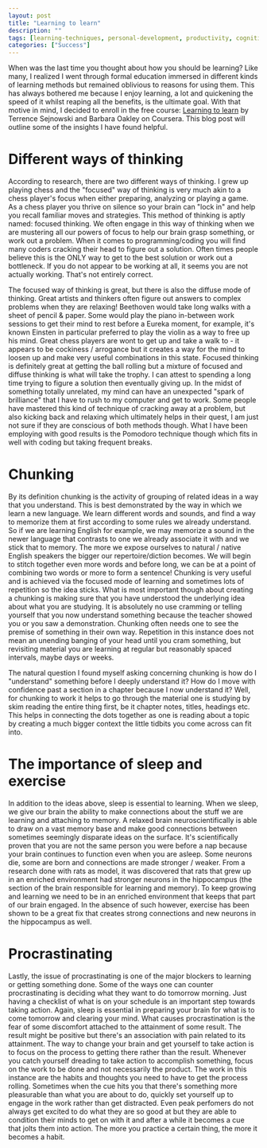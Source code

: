 ```yaml
---
layout: post
title: "Learning to learn"
description: ""
tags: [learning-techniques, personal-development, productivity, cognitive-science, skill-acquisition]
categories: ["Success"]
---
```


When was the last time you thought about how you should be learning? Like many, I realized I went through formal education immersed in different kinds of learning methods but remained oblivious to reasons for using them. This has always bothered me because I enjoy learning, a lot and quickening the speed of it whilst reaping all the benefits, is the ultimate goal. With that motive in mind, I decided to enroll in the free course: [Learning to learn](https://www.coursera.org/learn/learning-how-to-learn) by Terrence Sejnowski and Barbara Oakley on Coursera. This blog post will outline some of the insights I have found helpful.

<!--more-->

# Different ways of thinking
According to research, there are two different ways of thinking. I grew up playing chess and the "focused" way of thinking is very much akin to a chess player's focus when either preparing, analyzing or playing a game. As a chess player you thrive on silence so your brain can "lock in" and help you recall familiar moves and strategies. This method of thinking is aptly named: focused thinking. We often engage in this way of thinking when we are mustering all our powers of focus to help our brain grasp something, or work out a problem. When it comes to programming/coding you will find many coders cracking their head to figure out a solution. Often times people believe this is the ONLY way to get to the best solution or work out a bottleneck. If you do not appear to be working at all, it seems you are not actually working. That's not entirely correct.

The focused way of thinking is great, but there is also the diffuse mode of thinking. Great artists and thinkers often figure out answers to complex problems when they are relaxing! Beethoven would take long walks with a sheet of pencil & paper. Some would play the piano in-between work sessions to get their mind to rest before a Eureka moment, for example, it's known Einsten in particular preferred to play the violin as a way to free up his mind. Great chess players are wont to get up and take a walk to - it appears to be cockiness / arrogance but it creates a way for the mind to loosen up and make very useful combinations in this state. Focused thinking is definitely great at getting the ball rolling but a mixture of focused and diffuse thinking is what will take the trophy. I can attest to spending a long time trying to figure a solution then eventually giving up. In the midst of something totally unrelated, my mind can have an unexpected "spark of brilliance" that I have to rush to my computer and get to work. Some people have mastered this kind of technique of cracking away at a problem, but also kicking back and relaxing which ultimately helps in their quest, I am just not sure if they are conscious of both methods though. What I have been employing with good results is the Pomodoro technique though which fits in well with coding but taking frequent breaks. 

# Chunking
By its definition chunking is the activity of grouping of related ideas in a way that you understand. This is best demonstrated by the way in which we learn a new language. We learn different words and sounds, and find a way to memorize them at first according to some rules we already understand. So if we are learning English for example, we may memorize a sound in the newer language that contrasts to one we already associate it with and we stick that to memory. The more we expose ourselves to natural / native English speakers the bigger our repertoire/diction becomes. We will begin to stitch together even more words and before long, we can be at a point of combining two words or more to form a sentence! Chunking is very useful and is achieved via the focused mode of learning and sometimes lots of repetition so the idea sticks. What is most important though about creating a chunking is making sure that you have understood the underlying idea about what you are studying. It is absolutely no use cramming or telling yourself that you now understand something because the teacher showed you or you saw a demonstration. Chunking often needs one to see the premise of something in their own way. Repetition in this instance does not mean an unending banging of your head until you cram something, but revisiting material you are learning at regular but reasonably spaced intervals, maybe days or weeks.

The natural question I found myself asking concerning chunking is how do I "understand" something before I deeply understand it? How do I move with confidence past a section in a chapter because I now understand it? Well, for chunking to work it helps to go through the material one is studying by skim reading the entire thing first, be it chapter notes, titles, headings etc. This helps in connecting the dots together as one is reading about a topic by creating a much bigger context the little tidbits you come across can fit into. 

# The importance of sleep and exercise
In addition to the ideas above, sleep is essential to learning. When we sleep, we give our brain the ability to make connections about the stuff we are learning and attaching to memory. A relaxed brain neuroscientifically is able to draw on a vast memory base and make good connections between sometimes seemingly disparate ideas on the surface. It's scientifically proven that you are not the same person you were before a nap because your brain continues to function even when you are asleep. Some neurons die, some are born and connections are made stronger / weaker. From a research done with rats as model, it was discovered that rats that grew up in an enriched environment had stronger neurons in the hippocampus (the section of the brain responsible for learning and memory). To keep growing and learning we need to be in an enriched environment that keeps that part of our brain engaged. In the absence of such however, exercise has been shown to be a great fix that creates strong connections and new neurons in the hippocampus as well.

# Procrastinating
Lastly, the issue of procrastinating is one of the major blockers to learning or getting something done. Some of the ways one can counter procrastinating is deciding what they want to do tomorrow morning. Just having a checklist of what is on your schedule is an important step towards taking action. Again, sleep is essential in preparing your brain for what is to come tomorrow and clearing your mind. What causes procrastination is the fear of some discomfort attached to the attainment of some result. The result might be positive but there's an association with pain related to its attainment. The way to change your brain and get yourself to take action is to focus on the process to getting there rather than the result. Whenever you catch yourself dreading to take action to accomplish something, focus on the work to be done and not necessarily the product. The work in this instance are the habits and thoughts you need to have to get the process rolling. Sometimes when the cue hits you that there's something more pleasurable than what you are about to do, quickly set yourself up to engage in the work rather than get distracted. Even peak perfomers do not always get excited to do what they are so good at but they are able to condition their minds to get on with it and after a while it becomes a cue that jolts them into action. The more you practice a certain thing, the more it becomes a habit.